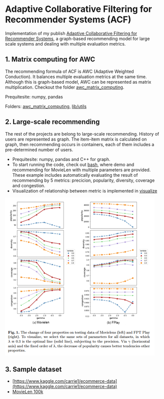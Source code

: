 # Adaptive Collaborative Filtering for Recommender Systems (ACF)

Implementation of my publish [Adaptive Collaborative Filtering for Recommender Systems](https://doi.org/10.1007/978-3-030-23182-8_9), a graph-based recommending model for large scale systems and dealing with multiple evaluation metrics.


## 1. Matrix computing for AWC

The recommending formula of ACF is AWC (Adaptive Weighted Conduction). It balances multiple evaluation metrics at the same time. Although this is graph-based model, AWC can be represented as matrix multiplication. Checkout the folder [awc_matrix_computing](/awc_matrix_computing).

Prequitesite: numpy, pandas

Folders: [awc_matrix_computing](/awc_matrix_computing), [lib/utils](/lib/utils)

## 2. Large-scale recommending

The rest of the projects are belong to large-scale recommending. History of users are represented as graph. The item-item matrix is calculated on graph, then recommending occurs in containers, each of them includes a pre-determined number of users.  

+ Prequitesite: numpy, pandas and C++ for graph.
+ To start running the code, check out [bash](/bash), where demo and recommending for MovieLen with multiple parameters are provided. These example includes automatically evaluating the result of recommending by 5 metrics: precicion, popularity, diversity, coverage and congestion.
+ Visualization of relationship between metric is implemented in [visualize](/visualize)

![visualize/metric_relationship.png](visualize/metric_relationship.png)

## 3. Sample dataset
 - [https://www.kaggle.com/carrie1/ecommerce-data](https://www.kaggle.com/carrie1/ecommerce-data)
 - [MovieLen 100k](https://grouplens.org/datasets/movielens/100k/)

